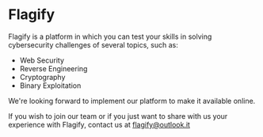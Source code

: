 # Flagify

Flagify is a platform in which you can test your skills in solving cybersecurity challenges of several topics,
such as:
* Web Security
* Reverse Engineering
* Cryptography
* Binary Exploitation

We're looking forward to implement our platform to make it available online.

If you wish to join our team or if you just want to share with us your experience with Flagify, contact us at [flagify@outlook.it](flagify@outlook.it)
